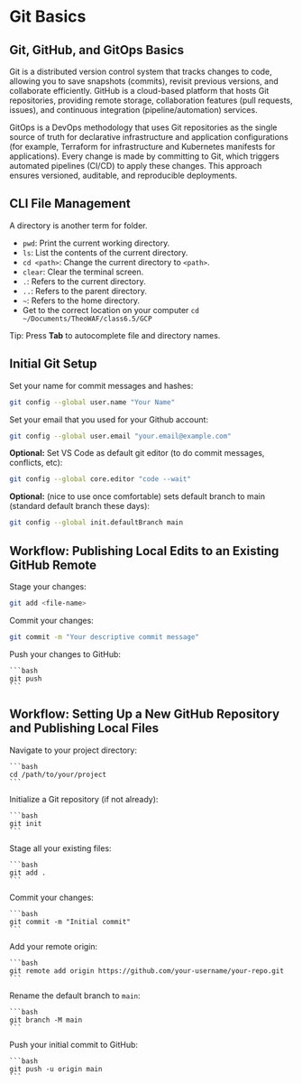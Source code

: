 # Git Basics

## Git, GitHub, and GitOps Basics

Git is a distributed version control system that tracks changes to code, allowing you to save snapshots (commits), revisit previous versions, and collaborate efficiently. GitHub is a cloud-based platform that hosts Git repositories, providing remote storage, collaboration features (pull requests, issues), and continuous integration (pipeline/automation) services.

GitOps is a DevOps methodology that uses Git repositories as the single source of truth for declarative infrastructure and application configurations (for example, Terraform for infrastructure and Kubernetes manifests for applications). Every change is made by committing to Git, which triggers automated pipelines (CI/CD) to apply these changes. This approach ensures versioned, auditable, and reproducible deployments.

## CLI File Management

A directory is another term for folder. 

- `pwd`: Print the current working directory.
- `ls`: List the contents of the current directory.
- `cd <path>`: Change the current directory to `<path>`.
- `clear`: Clear the terminal screen.
- `.`: Refers to the current directory.
- `..`: Refers to the parent directory.
- `~`: Refers to the home directory.
- Get to the correct location on your computer 
```cd ~/Documents/TheoWAF/class6.5/GCP```

Tip: Press **Tab** to autocomplete file and directory names.

## Initial Git Setup

Set your name for commit messages and hashes:

```bash
git config --global user.name "Your Name"
```

Set your email that you used for your Github account:
```bash
git config --global user.email "your.email@example.com"
```

**Optional:** Set VS Code as default git editor (to do commit messages, conflicts, etc): 

```bash
git config --global core.editor "code --wait"
```

**Optional:** (nice to use once comfortable) sets default branch to main (standard default branch these days):

```bash
git config --global init.defaultBranch main
```

## Workflow: Publishing Local Edits to an Existing GitHub Remote

Stage your changes:
```bash
git add <file-name>
```

Commit your changes:

```bash
git commit -m "Your descriptive commit message"
```

Push your changes to GitHub:

    ```bash
    git push
    ```


## Workflow: Setting Up a New GitHub Repository and Publishing Local Files

Navigate to your project directory:

    ```bash
    cd /path/to/your/project
    ```

Initialize a Git repository (if not already):

    ```bash
    git init
    ```

Stage all your existing files:

    ```bash
    git add .
    ```

Commit your changes:

    ```bash
    git commit -m "Initial commit"
    ```

Add your remote origin:

    ```bash
    git remote add origin https://github.com/your-username/your-repo.git
    ```

Rename the default branch to `main`:

    ```bash
    git branch -M main
    ```

Push your initial commit to GitHub:

    ```bash
    git push -u origin main
    ```
